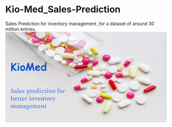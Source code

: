 # Kio-Med_Sales-Prediction
Sales Prediction for inventory management ,for a dataset of around 30 million entries.
![](png/1.png)
